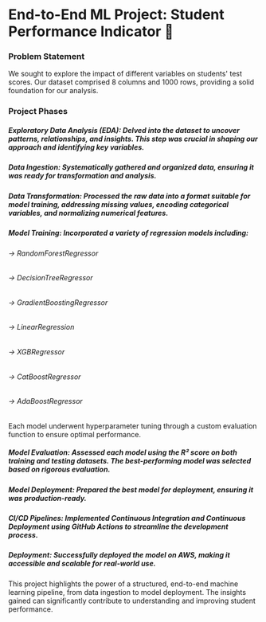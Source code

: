 # End-to-End ML Project: Student Performance Indicator 🌟

### Problem Statement
We sought to explore the impact of different variables on students' test scores. Our dataset comprised 8 columns and 1000 rows, providing a solid foundation for our analysis.

### Project Phases
##### Exploratory Data Analysis (EDA): Delved into the dataset to uncover patterns, relationships, and insights. This step was crucial in shaping our approach and identifying key variables.

##### Data Ingestion: Systematically gathered and organized data, ensuring it was ready for transformation and analysis.

##### Data Transformation: Processed the raw data into a format suitable for model training, addressing missing values, encoding categorical variables, and normalizing numerical features.

##### Model Training: Incorporated a variety of regression models including:

######  -> RandomForestRegressor
###### -> DecisionTreeRegressor
###### -> GradientBoostingRegressor
###### -> LinearRegression
###### -> XGBRegressor
###### -> CatBoostRegressor
###### -> AdaBoostRegressor

Each model underwent hyperparameter tuning through a custom evaluation function to ensure optimal performance.

##### Model Evaluation: Assessed each model using the R² score on both training and testing datasets. The best-performing model was selected based on rigorous evaluation.

##### Model Deployment: Prepared the best model for deployment, ensuring it was production-ready.

##### CI/CD Pipelines: Implemented Continuous Integration and Continuous Deployment using GitHub Actions to streamline the development process.

##### Deployment: Successfully deployed the model on AWS, making it accessible and scalable for real-world use.

This project highlights the power of a structured, end-to-end machine learning pipeline, from data ingestion to model deployment. The insights gained can significantly contribute to understanding and improving student performance.
